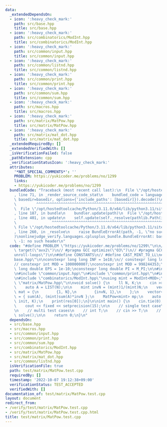 ```yaml
---
data:
  _extendedDependsOn:
  - icon: ':heavy_check_mark:'
    path: src/base.hpp
    title: src/base.hpp
  - icon: ':heavy_check_mark:'
    path: src/combinatorics/ModInt.hpp
    title: src/combinatorics/ModInt.hpp
  - icon: ':heavy_check_mark:'
    path: src/common/input.hpp
    title: src/common/input.hpp
  - icon: ':heavy_check_mark:'
    path: src/common/listnd.hpp
    title: src/common/listnd.hpp
  - icon: ':heavy_check_mark:'
    path: src/common/print.hpp
    title: src/common/print.hpp
  - icon: ':heavy_check_mark:'
    path: src/common/sum.hpp
    title: src/common/sum.hpp
  - icon: ':heavy_check_mark:'
    path: src/macros.hpp
    title: src/macros.hpp
  - icon: ':heavy_check_mark:'
    path: src/matrix/MatPow.hpp
    title: src/matrix/MatPow.hpp
  - icon: ':heavy_check_mark:'
    path: src/matrix/mat_dot.hpp
    title: src/matrix/mat_dot.hpp
  _extendedRequiredBy: []
  _extendedVerifiedWith: []
  _isVerificationFailed: false
  _pathExtension: cpp
  _verificationStatusIcon: ':heavy_check_mark:'
  attributes:
    '*NOT_SPECIAL_COMMENTS*': ''
    PROBLEM: https://yukicoder.me/problems/no/1299
    links:
    - https://yukicoder.me/problems/no/1299
  bundledCode: "Traceback (most recent call last):\n  File \"/opt/hostedtoolcache/Python/3.11.0/x64/lib/python3.11/site-packages/onlinejudge_verify/documentation/build.py\"\
    , line 71, in _render_source_code_stat\n    bundled_code = language.bundle(stat.path,\
    \ basedir=basedir, options={'include_paths': [basedir]}).decode()\n          \
    \         ^^^^^^^^^^^^^^^^^^^^^^^^^^^^^^^^^^^^^^^^^^^^^^^^^^^^^^^^^^^^^^^^^^^^^^^^^^^^^^^^^\n\
    \  File \"/opt/hostedtoolcache/Python/3.11.0/x64/lib/python3.11/site-packages/onlinejudge_verify/languages/cplusplus.py\"\
    , line 187, in bundle\n    bundler.update(path)\n  File \"/opt/hostedtoolcache/Python/3.11.0/x64/lib/python3.11/site-packages/onlinejudge_verify/languages/cplusplus_bundle.py\"\
    , line 401, in update\n    self.update(self._resolve(pathlib.Path(included), included_from=path))\n\
    \                ^^^^^^^^^^^^^^^^^^^^^^^^^^^^^^^^^^^^^^^^^^^^^^^^^^^^^^^^^\n \
    \ File \"/opt/hostedtoolcache/Python/3.11.0/x64/lib/python3.11/site-packages/onlinejudge_verify/languages/cplusplus_bundle.py\"\
    , line 260, in _resolve\n    raise BundleErrorAt(path, -1, \"no such header\"\
    )\nonlinejudge_verify.languages.cplusplus_bundle.BundleErrorAt: base.hpp: line\
    \ -1: no such header\n"
  code: "#define PROBLEM \"https://yukicoder.me/problems/no/1299\"\n\n// #pragma GCC\
    \ target(\"avx2\")\n// #pragma GCC optimize(\"O3\")\n// #pragma GCC optimize(\"\
    unroll-loops\")\n\n#define CONSTANTS\n// #define CAST_MINT_TO_LL\n#include \"\
    base.hpp\"\n\nconstexpr long long INF = 1e18;\n// constexpr long long INF = LONG_LONG_MAX;\n\
    // constexpr int MOD = 1000000007;\nconstexpr int MOD = 998244353;\nconstexpr\
    \ long double EPS = 1e-10;\nconstexpr long double PI = M_PI;\n\n#include \"macros.hpp\"\
    \n#include \"common/input.hpp\"\n#include \"common/print.hpp\"\n#include \"common/sum.hpp\"\
    \n#include \"combinatorics/ModInt.hpp\"\nusing mint = ModInt<MOD>;\n\n#include\
    \ \"matrix/MatPow.hpp\"\n\nvoid solve() {\n    ll N, K;\n    cin >> N >> K;\n\
    \    auto A = LIST(N);\n\n    mint invN = (mint)1/(mint)N;\n    vector<vector<mint>>\
    \ mat = {\n        {1, N},\n        {invN, 1},\n    };\n    vector<mint> init\
    \ = { sum(A), (mint)sum(A)*invN };\n    MatPow<mint> mp;\n    auto res = mp.solve(mat,\
    \ init, K);\n    print(res[0]);\n}\n\nint main() {\n    cin.tie(0);\n    ios::sync_with_stdio(false);\n\
    \    cout << fixed << setprecision(15);\n\n    // single test case\n    solve();\n\
    \n    // multi test cases\n    // int T;\n    // cin >> T;\n    // while (T--)\
    \ solve();\n\n    return 0;\n}\n"
  dependsOn:
  - src/base.hpp
  - src/macros.hpp
  - src/common/input.hpp
  - src/common/print.hpp
  - src/common/sum.hpp
  - src/combinatorics/ModInt.hpp
  - src/matrix/MatPow.hpp
  - src/matrix/mat_dot.hpp
  - src/common/listnd.hpp
  isVerificationFile: true
  path: test/matrix/MatPow.test.cpp
  requiredBy: []
  timestamp: '2022-10-07 19:12:38+09:00'
  verificationStatus: TEST_ACCEPTED
  verifiedWith: []
documentation_of: test/matrix/MatPow.test.cpp
layout: document
redirect_from:
- /verify/test/matrix/MatPow.test.cpp
- /verify/test/matrix/MatPow.test.cpp.html
title: test/matrix/MatPow.test.cpp
---
```

